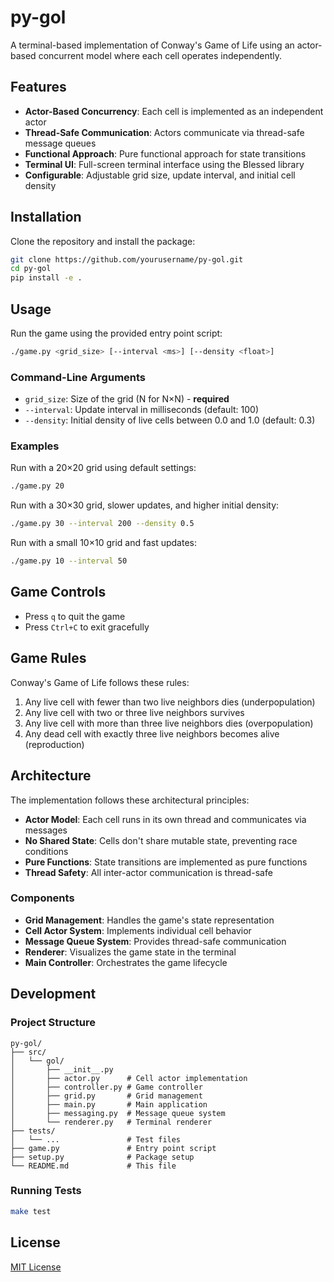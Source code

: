# py-gol

A terminal-based implementation of Conway's Game of Life using an actor-based concurrent model where each cell operates independently.

## Features

- **Actor-Based Concurrency**: Each cell is implemented as an independent actor
- **Thread-Safe Communication**: Actors communicate via thread-safe message queues
- **Functional Approach**: Pure functional approach for state transitions
- **Terminal UI**: Full-screen terminal interface using the Blessed library
- **Configurable**: Adjustable grid size, update interval, and initial cell density

## Installation

Clone the repository and install the package:

```bash
git clone https://github.com/yourusername/py-gol.git
cd py-gol
pip install -e .
```

## Usage

Run the game using the provided entry point script:

```bash
./game.py <grid_size> [--interval <ms>] [--density <float>]
```

### Command-Line Arguments

- `grid_size`: Size of the grid (N for N×N) - **required**
- `--interval`: Update interval in milliseconds (default: 100)
- `--density`: Initial density of live cells between 0.0 and 1.0 (default: 0.3)

### Examples

Run with a 20×20 grid using default settings:
```bash
./game.py 20
```

Run with a 30×30 grid, slower updates, and higher initial density:
```bash
./game.py 30 --interval 200 --density 0.5
```

Run with a small 10×10 grid and fast updates:
```bash
./game.py 10 --interval 50
```

## Game Controls

- Press `q` to quit the game
- Press `Ctrl+C` to exit gracefully

## Game Rules

Conway's Game of Life follows these rules:

1. Any live cell with fewer than two live neighbors dies (underpopulation)
2. Any live cell with two or three live neighbors survives
3. Any live cell with more than three live neighbors dies (overpopulation)
4. Any dead cell with exactly three live neighbors becomes alive (reproduction)

## Architecture

The implementation follows these architectural principles:

- **Actor Model**: Each cell runs in its own thread and communicates via messages
- **No Shared State**: Cells don't share mutable state, preventing race conditions
- **Pure Functions**: State transitions are implemented as pure functions
- **Thread Safety**: All inter-actor communication is thread-safe

### Components

- **Grid Management**: Handles the game's state representation
- **Cell Actor System**: Implements individual cell behavior
- **Message Queue System**: Provides thread-safe communication
- **Renderer**: Visualizes the game state in the terminal
- **Main Controller**: Orchestrates the game lifecycle

## Development

### Project Structure

```
py-gol/
├── src/
│   └── gol/
│       ├── __init__.py
│       ├── actor.py      # Cell actor implementation
│       ├── controller.py # Game controller
│       ├── grid.py       # Grid management
│       ├── main.py       # Main application
│       ├── messaging.py  # Message queue system
│       └── renderer.py   # Terminal renderer
├── tests/
│   └── ...               # Test files
├── game.py               # Entry point script
├── setup.py              # Package setup
└── README.md             # This file
```

### Running Tests

```bash
make test
```

## License

[MIT License](LICENSE)
